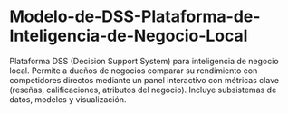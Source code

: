 # Modelo-de-DSS-Plataforma-de-Inteligencia-de-Negocio-Local
Plataforma DSS (Decision Support System) para inteligencia de negocio local.   Permite a dueños de negocios comparar su rendimiento con competidores directos mediante un panel interactivo con métricas clave (reseñas, calificaciones, atributos del negocio). Incluye subsistemas de datos, modelos y visualización.  

